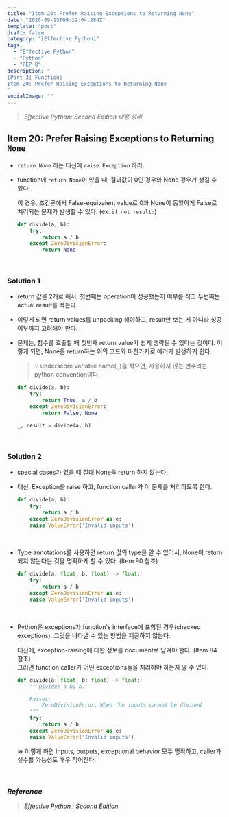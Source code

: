 ```yaml
---
title: "Item 20: Prefer Raising Exceptions to Returning None"
date: "2020-09-15T09:12:04.284Z"
template: "post"
draft: false
category: "[Effective Python]"
tags:
  - "Effective Python"
  - "Python"
  - "PEP 8"
description: "
[Part 3] Functions
Item 20: Prefer Raising Exceptions to Returning None
"
socialImage: ""
---
```



> _Effective Python: Second Edition 내용 정리_

## Item 20: Prefer Raising Exceptions to Returning `None`

- `return None` 하는 대신에 `raise Exception` 하라.

- function에 `return None`이 있을 때, 결과값이 0인 경우와 None 경우가 생길 수 있다.

    이 경우, 조건문에서 False-equivalent value로 0과 None이 동일하게 False로 처리되는 문제가 발생할 수 있다. (ex. `if not result:`)

    ```python
    def divide(a, b):
        try:
            return a / b
        except ZeroDivisionError:
            return None
    ```

<br>

### Solution 1

- return 값을 2개로 해서, 첫번째는 operation이 성공했는지 여부를 적고 두번째는 actual result를 적는다.
- 이렇게 되면 return values를 unpacking 해야하고, result만 보는 게 아니라 성공 여부까지 고려해야 한다.
- 문제는, 함수를 호출할 때 첫번째 return value가 쉽게 생략될 수 있다는 것이다.
이렇게 되면, None을 return하는 위의 코드와 마찬가지로 에러가 발생하기 쉽다.

    >💡 underscore variable name(`_`)을 적으면, 사용하지 않는 변수라는 python convention이다.

    ```python
    def divide(a, b):
        try:
            return True, a / b
        except ZeroDivisionError:
            return False, None

    _, result = divide(a, b)
    ```

<br>

### Solution 2

- special cases가 있을 때 절대 None을 return 하지 않는다.
- 대신, Exception을 raise 하고, function caller가 이 문제를 처리하도록 한다.

    ```python
    def divide(a, b):
        try:
            return a / b
        except ZeroDivisionError as e:
        raise ValueError('Invalid inputs')
    ```

<br>

- Type annotations를 사용하면 return 값의 type을 알 수 있어서, None이 return되지 않는다는 것을 명확하게 할 수 있다. (Item 90 참조)

    ```python
    def divide(a: float, b: float) -> float:
        try:
            return a / b
        except ZeroDivisionError as e:
        raise ValueError('Invalid inputs')
    ```

<br>

- Python은 exceptions가 function's interface에 포함된 경우(checked exceptions), 그것을 나타낼 수 있는 방법을 제공하지 않는다.

    대신에, exception-raising에 대한 정보를 document로 남겨야 한다. (Item 84 참조)  
    그러면 function caller가 어떤 exceptions들을 처리해야 하는지 알 수 있다.

    ```python
    def divide(a: float, b: float) -> float:
        """Divides a by b.

        Raises:
            ZeroDivisionError: When the inputs cannot be divided
        """
        try:
            return a / b
        except ZeroDivisionError as e:
        raise ValueError('Invalid inputs')
    ```

    ⇒ 이렇게 하면 inputs, outputs, exceptional behavior 모두 명확하고, caller가 실수할 가능성도 매우 적어진다.

<br>

### _Reference_
> [_Effective Python : Second Edition_](https://effectivepython.com/)  